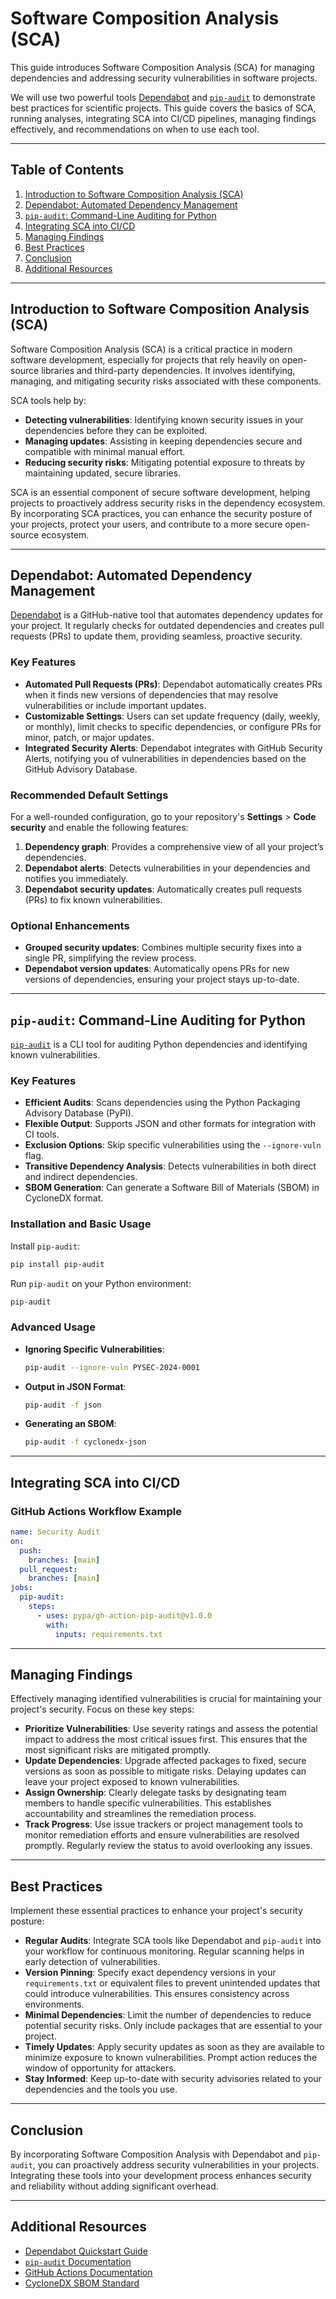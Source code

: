 # Software Composition Analysis (SCA)

This guide introduces Software Composition Analysis (SCA) for managing dependencies and addressing security vulnerabilities in software projects.

We will use two powerful tools [Dependabot](https://docs.github.com/en/code-security/dependabot) and [`pip-audit`](https://pypi.org/project/pip-audit/) to demonstrate best practices for scientific projects. This guide covers the basics of SCA, running analyses, integrating SCA into CI/CD pipelines, managing findings effectively, and recommendations on when to use each tool.

---

## Table of Contents

1. [Introduction to Software Composition Analysis (SCA)](#introduction-to-software-composition-analysis-sca)
2. [Dependabot: Automated Dependency Management](#dependabot-automated-dependency-management)
3. [`pip-audit`: Command-Line Auditing for Python](#pip-audit-command-line-auditing-for-python)
4. [Integrating SCA into CI/CD](#integrating-sca-into-cicd)
5. [Managing Findings](#managing-findings)
6. [Best Practices](#best-practices)
7. [Conclusion](#conclusion)
8. [Additional Resources](#additional-resources)

---

## Introduction to Software Composition Analysis (SCA)

Software Composition Analysis (SCA) is a critical practice in modern software development, especially for projects that rely heavily on open-source libraries and third-party dependencies. It involves identifying, managing, and mitigating security risks associated with these components.

SCA tools help by:

- **Detecting vulnerabilities**: Identifying known security issues in your dependencies before they can be exploited.
- **Managing updates**: Assisting in keeping dependencies secure and compatible with minimal manual effort.
- **Reducing security risks**: Mitigating potential exposure to threats by maintaining updated, secure libraries.

SCA is an essential component of secure software development, helping projects to proactively address security risks in the dependency ecosystem. By incorporating SCA practices, you can enhance the security posture of your projects, protect your users, and contribute to a more secure open-source ecosystem.

---

## Dependabot: Automated Dependency Management

[Dependabot](https://docs.github.com/en/code-security/dependabot) is a GitHub-native tool that automates dependency updates for your project. It regularly checks for outdated dependencies and creates pull requests (PRs) to update them, providing seamless, proactive security.

### Key Features

- **Automated Pull Requests (PRs)**: Dependabot automatically creates PRs when it finds new versions of dependencies that may resolve vulnerabilities or include important updates.
- **Customizable Settings**: Users can set update frequency (daily, weekly, or monthly), limit checks to specific dependencies, or configure PRs for minor, patch, or major updates.
- **Integrated Security Alerts**: Dependabot integrates with GitHub Security Alerts, notifying you of vulnerabilities in dependencies based on the GitHub Advisory Database.

### Recommended Default Settings

For a well-rounded configuration, go to your repository's **Settings** > **Code security** and enable the following features:

1. **Dependency graph**: Provides a comprehensive view of all your project’s dependencies.
2. **Dependabot alerts**: Detects vulnerabilities in your dependencies and notifies you immediately.
3. **Dependabot security updates**: Automatically creates pull requests (PRs) to fix known vulnerabilities.

### Optional Enhancements

- **Grouped security updates**: Combines multiple security fixes into a single PR, simplifying the review process.
- **Dependabot version updates**: Automatically opens PRs for new versions of dependencies, ensuring your project stays up-to-date.

---

## `pip-audit`: Command-Line Auditing for Python

[`pip-audit`](https://pypi.org/project/pip-audit/) is a CLI tool for auditing Python dependencies and identifying known vulnerabilities.

### Key Features

- **Efficient Audits**: Scans dependencies using the Python Packaging Advisory Database (PyPI).
- **Flexible Output**: Supports JSON and other formats for integration with CI tools.
- **Exclusion Options**: Skip specific vulnerabilities using the `--ignore-vuln` flag.
- **Transitive Dependency Analysis**: Detects vulnerabilities in both direct and indirect dependencies.
- **SBOM Generation**: Can generate a Software Bill of Materials (SBOM) in CycloneDX format.

### Installation and Basic Usage

Install `pip-audit`:

```bash
pip install pip-audit
```

Run `pip-audit` on your Python environment:

```bash
pip-audit
```

### Advanced Usage

- **Ignoring Specific Vulnerabilities**:

  ```bash
  pip-audit --ignore-vuln PYSEC-2024-0001
  ```

- **Output in JSON Format**:

  ```bash
  pip-audit -f json
  ```

- **Generating an SBOM**:

  ```bash
  pip-audit -f cyclonedx-json
  ```

---

## Integrating SCA into CI/CD

### GitHub Actions Workflow Example

```yaml
name: Security Audit
on:
  push:
    branches: [main]
  pull_request:
    branches: [main]
jobs:
  pip-audit:
    steps:
      - uses: pypa/gh-action-pip-audit@v1.0.0
        with:
          inputs: requirements.txt
```

---

## Managing Findings

Effectively managing identified vulnerabilities is crucial for maintaining your project's security. Focus on these key steps:

- **Prioritize Vulnerabilities**: Use severity ratings and assess the potential impact to address the most critical issues first. This ensures that the most significant risks are mitigated promptly.
- **Update Dependencies**: Upgrade affected packages to fixed, secure versions as soon as possible to mitigate risks. Delaying updates can leave your project exposed to known vulnerabilities.
- **Assign Ownership**: Clearly delegate tasks by designating team members to handle specific vulnerabilities. This establishes accountability and streamlines the remediation process.
- **Track Progress**: Use issue trackers or project management tools to monitor remediation efforts and ensure vulnerabilities are resolved promptly. Regularly review the status to avoid overlooking any issues.

---

## Best Practices

Implement these essential practices to enhance your project's security posture:

- **Regular Audits**: Integrate SCA tools like Dependabot and `pip-audit` into your workflow for continuous monitoring. Regular scanning helps in early detection of vulnerabilities.
- **Version Pinning**: Specify exact dependency versions in your `requirements.txt` or equivalent files to prevent unintended updates that could introduce vulnerabilities. This ensures consistency across environments.
- **Minimal Dependencies**: Limit the number of dependencies to reduce potential security risks. Only include packages that are essential to your project.
- **Timely Updates**: Apply security updates as soon as they are available to minimize exposure to known vulnerabilities. Prompt action reduces the window of opportunity for attackers.
- **Stay Informed**: Keep up-to-date with security advisories related to your dependencies and the tools you use.

---

## Conclusion

By incorporating Software Composition Analysis with Dependabot and `pip-audit`, you can proactively address security vulnerabilities in your projects. Integrating these tools into your development process enhances security and reliability without adding significant overhead.

---

## Additional Resources

- [Dependabot Quickstart Guide](https://docs.github.com/en/code-security/getting-started/dependabot-quickstart-guide)
- [`pip-audit` Documentation](https://github.com/pypa/pip-audit)
- [GitHub Actions Documentation](https://docs.github.com/en/actions)
- [CycloneDX SBOM Standard](https://cyclonedx.org/)
